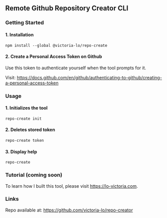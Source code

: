 ## Remote Github Repository Creator CLI
### Getting Started
#### 1. Installation
```
npm install --global @victoria-lo/repo-create
```
#### 2. Create a Personal Access Token on Github

Use this token to authenticate yourself when the tool prompts for it.

Visit: https://docs.github.com/en/github/authenticating-to-github/creating-a-personal-access-token


### Usage
#### 1. Initializes the tool
```
repo-create init
```
#### 2. Deletes stored token
```
repo-create token
```
#### 3. Display help
```
repo-create
```
### Tutorial (coming soon)
To learn how I built this tool, please visit https://lo-victoria.com.

### Links
Repo available at: https://github.com/victoria-lo/repo-creator